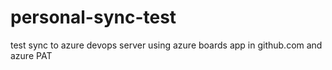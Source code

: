# personal-sync-test
test sync to azure devops server using azure boards app in github.com and azure PAT 
